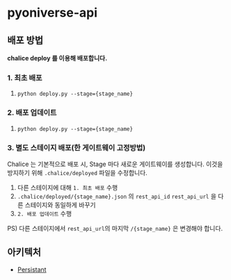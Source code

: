 # pyoniverse-api

## 배포 방법

**chalice deploy 를 이용해 배포합니다.**

### 1. 최초 배포

1. `python deploy.py --stage={stage_name}`

### 2. 배포 업데이트

1. `python deploy.py --stage={stage_name}`

### 3. 별도 스테이지 배포(한 게이트웨이 고정방법)

Chalice 는 기본적으로 배포 시, Stage 마다 새로운 게이트웨이를 생성합니다.
이것을 방지하기 위해 `.chalice/deployed` 파일을 수정합니다.

1. 다른 스테이지에 대해 `1. 최초 배포` 수행
2. `.chalice/deployed/{stage_name}.json` 의 `rest_api_id` `rest_api_url` 을 다른 스테이지와 동일하게 바꾸기
3. `2. 배포 업데이트` 수행

PS) 다른 스테이지에서 `rest_api_url`의 마지막 `/{stage_name}` 은 변경해야 합니다.

## 아키텍처
- [Persistant](architecture/persistant)
